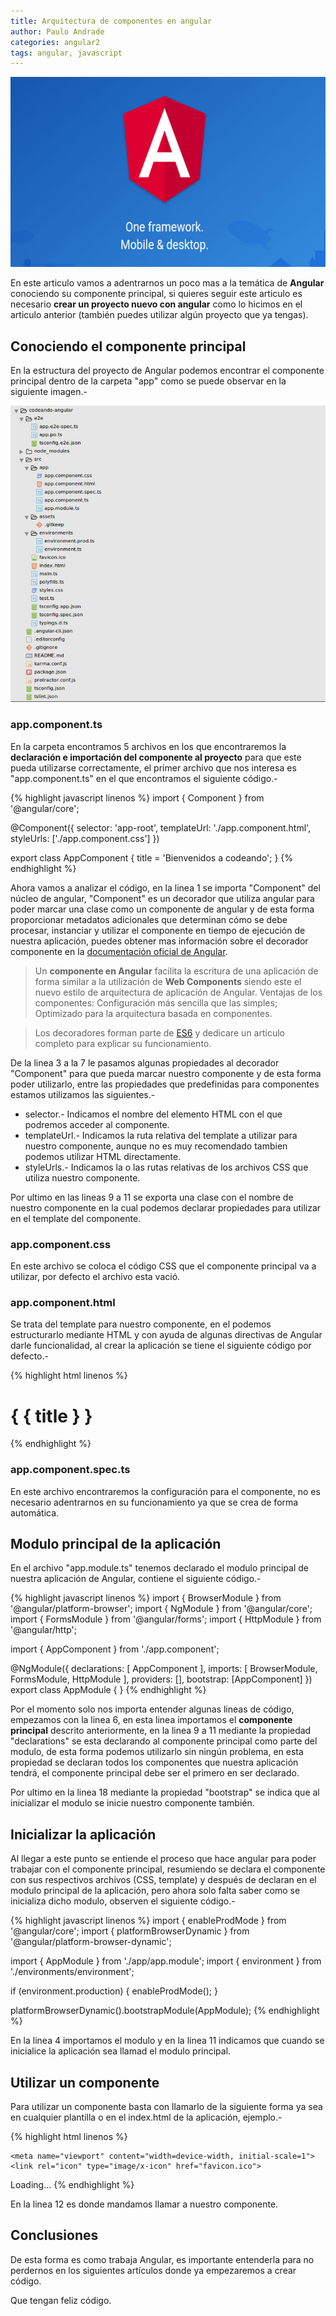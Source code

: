 ```yaml
---
title: Arquitectura de componentes en angular
author: Paulo Andrade
categories: angular2
tags: angular, javascript
---
```


![Angular](/img/angular2.jpg)

En este articulo vamos a adentrarnos un poco mas a la temática de **Angular** conociendo su componente principal, si quieres seguir este articulo es necesario **crear un proyecto nuevo con angular** como lo hicimos en el articulo anterior (también puedes utilizar algún proyecto que ya tengas).

## Conociendo el componente principal

En la estructura del proyecto de Angular podemos encontrar el componente principal dentro de la carpeta "app" como se puede observar en la siguiente imagen.-

![Componente principal](/img/estructura_angular_cli.jpg)

### app.component.ts

En la carpeta encontramos 5 archivos en los que encontraremos la **declaración e importación del componente al proyecto** para que este pueda utilizarse correctamente, el primer archivo que nos interesa es "app.component.ts" en el que encontramos el siguiente código.-

{% highlight javascript linenos %}
import { Component } from '@angular/core';

@Component({
    selector: 'app-root',
    templateUrl: './app.component.html',
    styleUrls: ['./app.component.css']
})

export class AppComponent {
    title = 'Bienvenidos a codeando';
}
{% endhighlight %}

Ahora vamos a analizar el código, en la linea 1 se importa "Component" del núcleo de angular, "Component" es un decorador que utiliza angular para poder marcar una clase como un componente de angular y de esta forma proporcionar metadatos adicionales que determinan cómo se debe procesar, instanciar y utilizar el componente en tiempo de ejecución de nuestra aplicación, puedes obtener mas información sobre el decorador componente en la [documentación oficial de  Angular](https://angular.io/api/core/Component).

> Un **componente en Angular** facilita la escritura de una aplicación de forma similar a la utilización de **Web Components** siendo este el nuevo estilo de arquitectura de aplicación de Angular.  Ventajas de los componentes:  Configuración más sencilla que las simples; Optimizado para la arquitectura basada en componentes.

> Los decoradores forman parte de [ES6](/articulos/introduccion-a-es6-javascript.html) y dedicare un articulo completo para explicar su funcionamiento.

De la linea 3 a la 7 le pasamos algunas propiedades al decorador "Component" para que pueda marcar nuestro componente y de esta forma poder utilizarlo, entre las propiedades que predefinidas para componentes estamos utilizamos las siguientes.-

* selector.- Indicamos el nombre del elemento HTML con el que podremos acceder al componente.
* templateUrl.- Indicamos la ruta relativa del template a utilizar para nuestro componente, aunque no es muy recomendado tambien podemos utilizar HTML directamente.
* styleUrls.- Indicamos la o las rutas relativas de los archivos CSS que utiliza nuestro componente.

Por ultimo en las lineas 9 a 11 se exporta una clase con el nombre de nuestro componente en la cual podemos declarar propiedades para utilizar en el template del componente.

### app.component.css

En este archivo se coloca el código CSS que el componente principal va a utilizar, por defecto el archivo esta vació.

### app.component.html

Se trata del template para nuestro componente, en el podemos estructurarlo mediante HTML y con ayuda de algunas directivas de Angular darle funcionalidad, al crear la aplicación se tiene el siguiente código por defecto.-

{% highlight html linenos %}
<h1>
    { { title } }
</h1>
{% endhighlight %}

### app.component.spec.ts

En este archivo encontraremos la configuración para el componente, no es necesario adentrarnos en su funcionamiento ya que se crea de forma automática.

## Modulo principal de la aplicación

En el archivo "app.module.ts" tenemos declarado el modulo principal de nuestra aplicación de Angular, contiene el siguiente código.-

{% highlight javascript linenos %}
import { BrowserModule } from '@angular/platform-browser';
import { NgModule } from '@angular/core';
import { FormsModule } from '@angular/forms';
import { HttpModule } from '@angular/http';

import { AppComponent } from './app.component';

@NgModule({
  declarations: [
      AppComponent
  ],
  imports: [
      BrowserModule,
      FormsModule,
      HttpModule
  ],
    providers: [],
    bootstrap: [AppComponent]
})
export class AppModule { }
{% endhighlight %}

Por el momento solo nos importa entender algunas lineas de código, empezamos con la linea 6, en esta linea importamos el **componente principal** descrito anteriormente, en la linea 9 a 11 mediante la propiedad "declarations" se esta declarando al componente principal como parte del modulo, de esta forma podemos utilizarlo sin ningún problema, en esta propiedad se declaran todos los componentes que nuestra aplicación tendrá, el componente principal debe ser el primero en ser declarado.

Por ultimo en la linea 18 mediante la propiedad "bootstrap" se indica que al inicializar el modulo se inicie nuestro componente también.

## Inicializar la aplicación

Al llegar a este punto se entiende el proceso que hace angular para poder trabajar con el componente principal, resumiendo se declara el componente con sus respectivos archivos (CSS, template) y después de declaran en el modulo principal de la aplicación, pero ahora solo falta saber como se inicializa dicho modulo, observen el siguiente código.-

{% highlight javascript linenos %}
import { enableProdMode } from '@angular/core';
import { platformBrowserDynamic } from '@angular/platform-browser-dynamic';

import { AppModule } from './app/app.module';
import { environment } from './environments/environment';

if (environment.production) {
    enableProdMode();
}

platformBrowserDynamic().bootstrapModule(AppModule);
{% endhighlight %}

En la linea 4 importamos el modulo y en la linea 11 indicamos que cuando se inicialice la aplicación sea llamad el modulo principal.

## Utilizar un componente

Para utilizar un componente basta con llamarlo de la siguiente forma ya sea en cualquier plantilla o en el index.html de la aplicación, ejemplo.-

{% highlight html linenos %}
<!doctype html>
<html>
<head>
    <meta charset="utf-8">
    <title>CodeandoAngular</title>
    <base href="/">

    <meta name="viewport" content="width=device-width, initial-scale=1">
    <link rel="icon" type="image/x-icon" href="favicon.ico">
</head>
<body>
    <app-root>Loading...</app-root>
</body>
</html>
{% endhighlight %}

En la linea 12 es donde mandamos llamar a nuestro componente.

## Conclusiones

De esta forma es como trabaja Angular, es importante entenderla para no perdernos en los siguientes artículos donde ya empezaremos a crear código.

Que tengan feliz código.